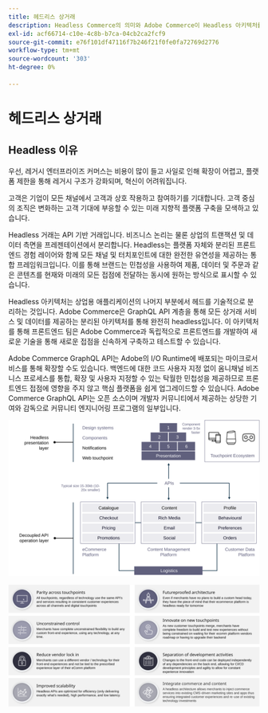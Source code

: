 ```yaml
---
title: 헤드리스 상거래
description: Headless Commerce의 의미와 Adobe Commerce이 Headless 아키텍처를 지원하는 방법에 대해 알아봅니다.
exl-id: acf66714-c10e-4c8b-b7ca-04cb2ca2fcf9
source-git-commit: e76f101df47116f7b246f21f0fe0fa72769d2776
workflow-type: tm+mt
source-wordcount: '303'
ht-degree: 0%

---
```


# 헤드리스 상거래

## Headless 이유

우선, 레거시 엔터프라이즈 커머스는 비용이 많이 들고 사일로 인해 확장이 어렵고, 플랫폼 제한을 통해 레거시 구조가 강화되며, 혁신이 어려워집니다.

고객은 기업이 모든 채널에서 고객과 상호 작용하고 참여하기를 기대합니다. 고객 중심의 조직은 변화하는 고객 기대에 부응할 수 있는 미래 지향적 플랫폼 구축을 모색하고 있습니다.

Headless 거래는 API 기반 거래입니다. 비즈니스 논리는 물론 상업의 트랜잭션 및 데이터 측면을 프레젠테이션에서 분리합니다. Headless는 플랫폼 자체와 분리된 프론트엔드 경험 레이어와 함께 모든 채널 및 터치포인트에 대한 완전한 유연성을 제공하는 통합 프레임워크입니다. 이를 통해 브랜드는 민첩성을 사용하여 제품, 데이터 및 주문과 같은 콘텐츠를 현재와 미래의 모든 접점에 전달하는 동시에 원하는 방식으로 표시할 수 있습니다.

Headless 아키텍처는 상업용 애플리케이션의 나머지 부분에서 헤드를 기술적으로 분리하는 것입니다. Adobe Commerce은 GraphQL API 계층을 통해 모든 상거래 서비스 및 데이터를 제공하는 분리된 아키텍처를 통해 완전히 headless입니다. 이 아키텍처를 통해 프론트엔드 팀은 Adobe Commerce과 독립적으로 프론트엔드를 개발하여 새로운 기술을 통해 새로운 접점을 신속하게 구축하고 테스트할 수 있습니다.

Adobe Commerce GraphQL API는 Adobe의 I/O Runtime에 배포되는 마이크로서비스를 통해 확장할 수도 있습니다. 백엔드에 대한 코드 사용자 지정 없이 옴니채널 비즈니스 프로세스를 통합, 확장 및 사용자 지정할 수 있는 탁월한 민첩성을 제공하므로 프론트엔드 접점에 영향을 주지 않고 핵심 플랫폼을 쉽게 업그레이드할 수 있습니다. Adobe Commerce GraphQL API는 오픈 소스이며 개발자 커뮤니티에서 제공하는 상당한 기여와 감독으로 커뮤니티 엔지니어링 프로그램의 일부입니다.

![헤드리스 상거래 아키텍처 다이어그램](../../../assets/playbooks/headless-diagram.svg)

![헤드리스 상거래 아키텍처 다이어그램의 이점](../../../assets/playbooks/headless-benefits.svg)
